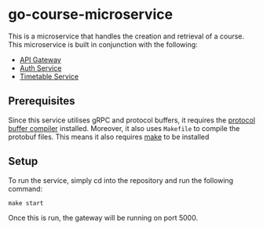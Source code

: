 # go-course-microservice

This is a microservice that handles the creation and retrieval of a course. This microservice is built in conjunction with the following:

- [API Gateway](https://github.com/Bryan-BC/go-api-gateway)
- [Auth Service](https://github.com/Bryan-BC/go-auth-microservice)
- [Timetable Service](https://github.com/Bryan-BC/go-timetable-microservice)

## Prerequisites

Since this service utilises gRPC and protocol buffers, it requires the [protocol buffer compiler](https://grpc.io/docs/protoc-installation/) installed. Moreover, it also uses `Makefile` to compile the protobuf files. This means it also requires [make](https://stackoverflow.com/questions/32127524/how-to-install-and-use-make-in-windows) to be installed

## Setup

To run the service, simply cd into the repository and run the following command:

`make start`

Once this is run, the gateway will be running on port 5000.
